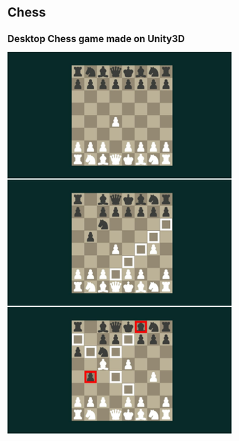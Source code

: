 # Chess
<h2>
Desktop Chess game made on Unity3D </h2>

<img src = "images/image01.jpg">
<br>
<img src = "images/image02.jpg">
<br>
<img src = "images/image03.jpg">
